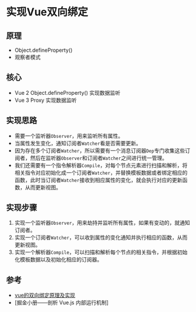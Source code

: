 # 实现Vue双向绑定

## 原理
- Object.defineProperty()
- 观察者模式

## 核心
- Vue 2 Object.defineProperty() 实现数据监听
- Vue 3 Proxy 实现数据监听

## 实现思路
- 需要一个监听器`Observer`，用来监听所有属性。
- 当属性发生变化，通知订阅者`Watcher`看是否需要更新。
- 因为存在多个订阅者`Watcher`，所以需要有一个消息订阅器`Dep`专门收集这些订阅者，然后在监听器`Observer`和订阅者`Watcher`之间进行统一管理。
- 我们还需要有一个指令解析器`Compile`，对每个节点元素进行扫描和解析，将相关指令对应初始化成一个订阅者`Watcher`，并替换模板数据或者绑定相应的函数，此时当订阅者`Watcher`接收到相应属性的变化，就会执行对应的更新函数，从而更新视图。

## 实现步骤
1. 实现一个监听器`Observer`，用来劫持并监听所有属性，如果有变动的，就通知订阅者。
2. 实现一个订阅者`Watcher`，可以收到属性的变化通知并执行相应的函数，从而更新视图。
3. 实现一个解析器`Compile`，可以扫描和解析每个节点的相关指令，并根据初始化模板数据以及初始化相应的订阅器。

## 参考
- [vue的双向绑定原理及实现](http://www.cnblogs.com/canfoo/p/6891868.html)
- [掘金小册——剖析 Vue.js 内部运行机制]
